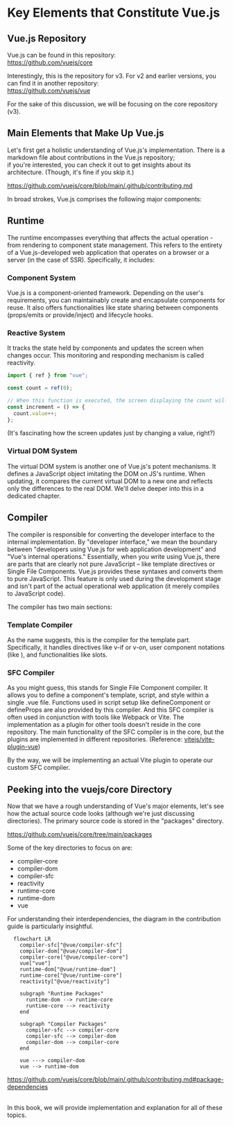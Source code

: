 # Key Elements that Constitute Vue.js

## Vue.js Repository

Vue.js can be found in this repository:  
https://github.com/vuejs/core

Interestingly, this is the repository for v3. For v2 and earlier versions, you can find it in another repository:  
https://github.com/vuejs/vue

For the sake of this discussion, we will be focusing on the core repository (v3).

## Main Elements that Make Up Vue.js

Let's first get a holistic understanding of Vue.js's implementation. There is a markdown file about contributions in the Vue.js repository;  
if you're interested, you can check it out to get insights about its architecture. (Though, it's fine if you skip it.)

https://github.com/vuejs/core/blob/main/.github/contributing.md

In broad strokes, Vue.js comprises the following major components:

## Runtime

The runtime encompasses everything that affects the actual operation - from rendering to component state management. This refers to the entirety of a Vue.js-developed web application that operates on a browser or a server (in the case of SSR). Specifically, it includes:

### Component System

Vue.js is a component-oriented framework. Depending on the user's requirements, you can maintainably create and encapsulate components for reuse. It also offers functionalities like state sharing between components (props/emits or provide/inject) and lifecycle hooks.

### Reactive System

It tracks the state held by components and updates the screen when changes occur. This monitoring and responding mechanism is called reactivity.

```ts
import { ref } from "vue";

const count = ref(0);

// When this function is executed, the screen displaying the count will also update
const increment = () => {
  count.value++;
};
```

(It's fascinating how the screen updates just by changing a value, right?)

### Virtual DOM System

The virtual DOM system is another one of Vue.js's potent mechanisms. It defines a JavaScript object imitating the DOM on JS's runtime. When updating, it compares the current virtual DOM to a new one and reflects only the differences to the real DOM. We'll delve deeper into this in a dedicated chapter.

## Compiler

The compiler is responsible for converting the developer interface to the internal implementation. By "developer interface," we mean the boundary between "developers using Vue.js for web application development" and "Vue's internal operations." Essentially, when you write using Vue.js, there are parts that are clearly not pure JavaScript – like template directives or Single File Components. Vue.js provides these syntaxes and converts them to pure JavaScript. This feature is only used during the development stage and isn't part of the actual operational web application (it merely compiles to JavaScript code).

The compiler has two main sections:

### Template Compiler

As the name suggests, this is the compiler for the template part. Specifically, it handles directives like v-if or v-on, user component notations (like <Counter />), and functionalities like slots.

### SFC Compiler

As you might guess, this stands for Single File Component compiler. It allows you to define a component's template, script, and style within a single .vue file. Functions used in script setup like defineComponent or defineProps are also provided by this compiler. And this SFC compiler is often used in conjunction with tools like Webpack or Vite. The implementation as a plugin for other tools doesn't reside in the core repository. The main functionality of the SFC compiler is in the core, but the plugins are implemented in different repositories.
(Reference: [vitejs/vite-plugin-vue](https://github.com/vitejs/vite-plugin-vue))

By the way, we will be implementing an actual Vite plugin to operate our custom SFC compiler.

## Peeking into the vuejs/core Directory

Now that we have a rough understanding of Vue's major elements, let's see how the actual source code looks (although we're just discussing directories). The primary source code is stored in the "packages" directory.

https://github.com/vuejs/core/tree/main/packages

Some of the key directories to focus on are:

- compiler-core
- compiler-dom
- compiler-sfc
- reactivity
- runtime-core
- runtime-dom
- vue

For understanding their interdependencies, the diagram in the contribution guide is particularly insightful.

```mermaid
  flowchart LR
    compiler-sfc["@vue/compiler-sfc"]
    compiler-dom["@vue/compiler-dom"]
    compiler-core["@vue/compiler-core"]
    vue["vue"]
    runtime-dom["@vue/runtime-dom"]
    runtime-core["@vue/runtime-core"]
    reactivity["@vue/reactivity"]

    subgraph "Runtime Packages"
      runtime-dom --> runtime-core
      runtime-core --> reactivity
    end

    subgraph "Compiler Packages"
      compiler-sfc --> compiler-core
      compiler-sfc --> compiler-dom
      compiler-dom --> compiler-core
    end

    vue ---> compiler-dom
    vue --> runtime-dom

```

https://github.com/vuejs/core/blob/main/.github/contributing.md#package-dependencies

<br/>
In this book, we will provide implementation and explanation for all of these topics.
